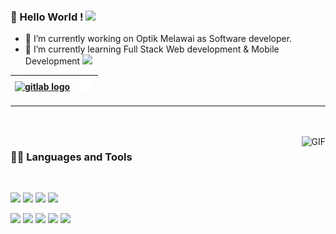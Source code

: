 ### 👋 Hello World !  <img src="https://github.com/TheDudeThatCode/TheDudeThatCode/blob/master/Assets/Earth.gif" width="24px">


- 🔭 I’m currently working on Optik Melawai as Software developer.
- 🌱 I’m currently learning Full Stack Web development & Mobile Development <img src="https://media.giphy.com/media/WUlplcMpOCEmTGBtBW/giphy.gif" width="30">

| [<img src="https://raw.githubusercontent.com/Delta456/Delta456/master/img/gitlab.png" alt="gitlab logo" width="24">](https://gitlab.com/yfadil)  |  [<img src="https://raw.githubusercontent.com/Delta456/Delta456/master/img/github.png" alt="gitlab logo" width="24">](https://gitlab.com/yusuffadil) 
|---|---|

----
<br />
<br />

  <img align="right" alt="GIF" src="https://media.giphy.com/media/836HiJc7pgzy8iNXCn/giphy.gif" />
  
  
### 👨‍💻 Languages and Tools

<br />

<img src = "https://img.shields.io/badge/-HTML5-E34F26?style=flat&logo=html5&logoColor=white"> <img src = "https://img.shields.io/badge/-CSS3-1572B6?style=flat&logo=css3&logoColor=white"> <img src="https://img.shields.io/badge/-Bootstrap-563D7C?style=flat&logo=bootstrap&logoColor=white"> <img src="https://img.shields.io/badge/-JavaScript-eed718?style=flat&logo=javascript&logoColor=ffffff">

<!-- <img src="http://img.shields.io/badge/-Vercel-black?style=flat&logo=vercel&logoColor=white"> <img src="https://img.shields.io/badge/-MongoDB-4DB33D?style=flat&logo=mongodb&logoColor=FFFFFF"> <img src="https://img.shields.io/badge/-MySQL-F29111?style=flat&logo=mysql&logoColor=FFFFFF"> <img src="https://img.shields.io/badge/-Express.js-787878?style=flat"> -->

<img src="https://img.shields.io/badge/-Node.js-3C873A?style=flat&logo=Node.js&logoColor=white"> <img src="http://img.shields.io/badge/-Git-F1502F?style=flat&logo=git&logoColor=FFFFFF"> <img src="http://img.shields.io/badge/-Github-000000?style=flat&logo=github&logoColor=FFFFFF"> <img src="http://img.shields.io/badge/-VS%20Code-007ACC?style=flat&logo=visual%20studio%20code&logoColor=white"> <img src="https://img.shields.io/badge/-React-000000?style=flat&logo=react&logoColor=00c8ff">

